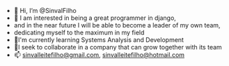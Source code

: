 - 👋 Hi, I’m @SinvalFilho
- 👀 I am interested in being a great programmer in django,
-  and in the near future I will be able to become a leader of my own team,
-  dedicating myself to the maximum in my field
- 🌱I'm currently learning Systems Analysis and Development
- 💞️I seek to collaborate in a company that can grow together with its team
- 📫 sinvalleitefilho@gmail.com, sinvalleitefilho@hotmail.com

<!---
SinvalFilho/SinvalFilho is a ✨ special ✨ repository because its `README.md` (this file) appears on your GitHub profile.
You can click the Preview link to take a look at your changes.
--->
